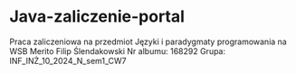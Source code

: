 # Java-zaliczenie-portal
Praca zaliczeniowa na przedmiot Języki i paradygmaty programowania na WSB Merito
Filip Ślendakowski Nr albumu: 168292
Grupa: INF_INŻ_10_2024_N_sem1_CW7

